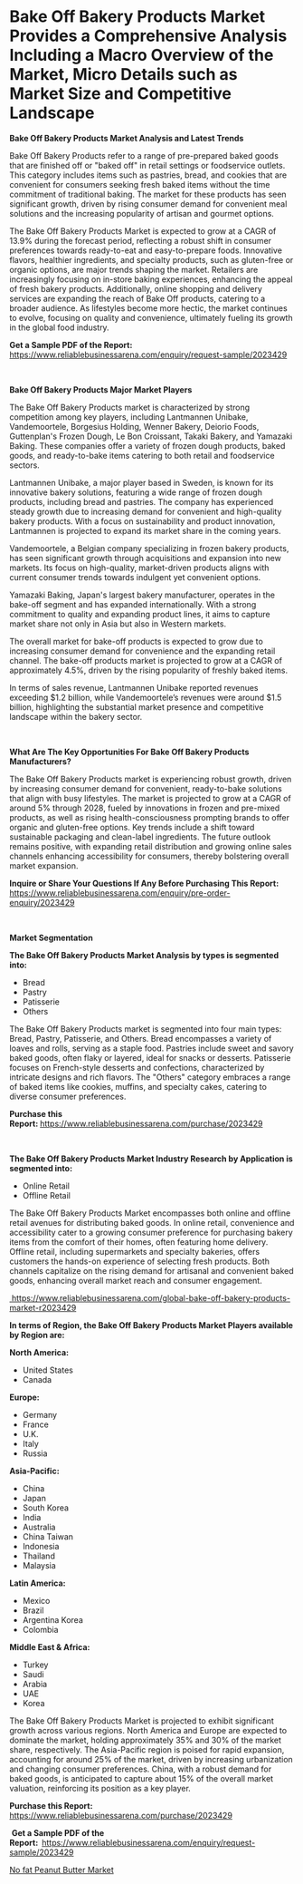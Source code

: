 <p><h1>Bake Off Bakery Products Market Provides a Comprehensive Analysis Including a Macro Overview of the Market, Micro Details such as Market Size and Competitive Landscape</h1></p><p><strong>Bake Off Bakery Products Market Analysis and Latest Trends</strong></p>
<p><p>Bake Off Bakery Products refer to a range of pre-prepared baked goods that are finished off or "baked off" in retail settings or foodservice outlets. This category includes items such as pastries, bread, and cookies that are convenient for consumers seeking fresh baked items without the time commitment of traditional baking. The market for these products has seen significant growth, driven by rising consumer demand for convenient meal solutions and the increasing popularity of artisan and gourmet options.</p><p>The Bake Off Bakery Products Market is expected to grow at a CAGR of 13.9% during the forecast period, reflecting a robust shift in consumer preferences towards ready-to-eat and easy-to-prepare foods. Innovative flavors, healthier ingredients, and specialty products, such as gluten-free or organic options, are major trends shaping the market. Retailers are increasingly focusing on in-store baking experiences, enhancing the appeal of fresh bakery products. Additionally, online shopping and delivery services are expanding the reach of Bake Off products, catering to a broader audience. As lifestyles become more hectic, the market continues to evolve, focusing on quality and convenience, ultimately fueling its growth in the global food industry.</p></p>
<p><strong>Get a Sample PDF of the Report:&nbsp;</strong> <a href="https://www.reliablebusinessarena.com/enquiry/request-sample/2023429?utm_campaign=2114&utm_medium=2&utm_source=Github&utm_content=ia&utm_term=14022025&utm_id=bake-off-bakery-products">https://www.reliablebusinessarena.com/enquiry/request-sample/2023429</a></p>
<p>&nbsp;</p>
<p><strong>Bake Off Bakery Products Major Market Players</strong></p>
<p><p>The Bake Off Bakery Products market is characterized by strong competition among key players, including Lantmannen Unibake, Vandemoortele, Borgesius Holding, Wenner Bakery, Deiorio Foods, Guttenplan's Frozen Dough, Le Bon Croissant, Takaki Bakery, and Yamazaki Baking. These companies offer a variety of frozen dough products, baked goods, and ready-to-bake items catering to both retail and foodservice sectors.</p><p>Lantmannen Unibake, a major player based in Sweden, is known for its innovative bakery solutions, featuring a wide range of frozen dough products, including bread and pastries. The company has experienced steady growth due to increasing demand for convenient and high-quality bakery products. With a focus on sustainability and product innovation, Lantmannen is projected to expand its market share in the coming years.</p><p>Vandemoortele, a Belgian company specializing in frozen bakery products, has seen significant growth through acquisitions and expansion into new markets. Its focus on high-quality, market-driven products aligns with current consumer trends towards indulgent yet convenient options.</p><p>Yamazaki Baking, Japan's largest bakery manufacturer, operates in the bake-off segment and has expanded internationally. With a strong commitment to quality and expanding product lines, it aims to capture market share not only in Asia but also in Western markets.</p><p>The overall market for bake-off products is expected to grow due to increasing consumer demand for convenience and the expanding retail channel. The bake-off products market is projected to grow at a CAGR of approximately 4.5%, driven by the rising popularity of freshly baked items. </p><p>In terms of sales revenue, Lantmannen Unibake reported revenues exceeding $1.2 billion, while Vandemoortele’s revenues were around $1.5 billion, highlighting the substantial market presence and competitive landscape within the bakery sector.</p></p>
<p>&nbsp;</p>
<p><strong>What Are The Key Opportunities For Bake Off Bakery Products Manufacturers?</strong></p>
<p><p>The Bake Off Bakery Products market is experiencing robust growth, driven by increasing consumer demand for convenient, ready-to-bake solutions that align with busy lifestyles. The market is projected to grow at a CAGR of around 5% through 2028, fueled by innovations in frozen and pre-mixed products, as well as rising health-consciousness prompting brands to offer organic and gluten-free options. Key trends include a shift toward sustainable packaging and clean-label ingredients. The future outlook remains positive, with expanding retail distribution and growing online sales channels enhancing accessibility for consumers, thereby bolstering overall market expansion.</p></p>
<p><strong>Inquire or Share Your Questions If Any Before Purchasing This Report:</strong> <a href="https://www.reliablebusinessarena.com/enquiry/pre-order-enquiry/2023429?utm_campaign=2114&utm_medium=2&utm_source=Github&utm_content=ia&utm_term=14022025&utm_id=bake-off-bakery-products">https://www.reliablebusinessarena.com/enquiry/pre-order-enquiry/2023429</a></p>
<p>&nbsp;</p>
<p><strong>Market Segmentation</strong></p>
<p><strong>The Bake Off Bakery Products Market Analysis by types is segmented into:</strong></p>
<p><ul><li>Bread</li><li>Pastry</li><li>Patisserie</li><li>Others</li></ul></p>
<p><p>The Bake Off Bakery Products market is segmented into four main types: Bread, Pastry, Patisserie, and Others. Bread encompasses a variety of loaves and rolls, serving as a staple food. Pastries include sweet and savory baked goods, often flaky or layered, ideal for snacks or desserts. Patisserie focuses on French-style desserts and confections, characterized by intricate designs and rich flavors. The "Others" category embraces a range of baked items like cookies, muffins, and specialty cakes, catering to diverse consumer preferences.</p></p>
<p><strong>Purchase this Report:&nbsp;</strong><a href="https://www.reliablebusinessarena.com/purchase/2023429?utm_campaign=2114&utm_medium=2&utm_source=Github&utm_content=ia&utm_term=14022025&utm_id=bake-off-bakery-products">https://www.reliablebusinessarena.com/purchase/2023429</a></p>
<p>&nbsp;</p>
<p><strong>The Bake Off Bakery Products Market Industry Research by Application is segmented into:</strong></p>
<p><ul><li>Online Retail</li><li>Offline Retail</li></ul></p>
<p><p>The Bake Off Bakery Products Market encompasses both online and offline retail avenues for distributing baked goods. In online retail, convenience and accessibility cater to a growing consumer preference for purchasing bakery items from the comfort of their homes, often featuring home delivery. Offline retail, including supermarkets and specialty bakeries, offers customers the hands-on experience of selecting fresh products. Both channels capitalize on the rising demand for artisanal and convenient baked goods, enhancing overall market reach and consumer engagement.</p></p>
<p><a href="https://www.reliablebusinessarena.com/global-bake-off-bakery-products-market-r2023429?utm_campaign=2114&utm_medium=2&utm_source=Github&utm_content=ia&utm_term=14022025&utm_id=bake-off-bakery-products">&nbsp;https://www.reliablebusinessarena.com/global-bake-off-bakery-products-market-r2023429</a></p>
<p><strong>In terms of Region, the Bake Off Bakery Products Market Players available by Region are:</strong></p>
<p>
    <p> <strong> North America: </strong>
        <ul>
            <li>United States</li>
            <li>Canada</li>
        </ul>
        </p> 
    <p> <strong> Europe: </strong>
        <ul>
            <li>Germany</li>
            <li>France</li>
            <li>U.K.</li>
            <li>Italy</li>
            <li>Russia</li>
        </ul>
        </p> 
    <p> <strong> Asia-Pacific: </strong>
        <ul>
            <li>China</li>
            <li>Japan</li>
            <li>South Korea</li>
            <li>India</li>
            <li>Australia</li>
            <li>China Taiwan</li>
            <li>Indonesia</li>
            <li>Thailand</li>
            <li>Malaysia</li>
        </ul>
        </p> 
    <p> <strong> Latin America: </strong>
        <ul>
            <li>Mexico</li>
            <li>Brazil</li>
            <li>Argentina Korea</li>
            <li>Colombia</li>
        </ul>
        </p> 
    <p> <strong> Middle East & Africa: </strong>
        <ul>
            <li>Turkey</li>
            <li>Saudi</li>
            <li>Arabia</li>
            <li>UAE</li>
            <li>Korea</li>
        </ul>
    </p>
    </p>
<p><p>The Bake Off Bakery Products Market is projected to exhibit significant growth across various regions. North America and Europe are expected to dominate the market, holding approximately 35% and 30% of the market share, respectively. The Asia-Pacific region is poised for rapid expansion, accounting for around 25% of the market, driven by increasing urbanization and changing consumer preferences. China, with a robust demand for baked goods, is anticipated to capture about 15% of the overall market valuation, reinforcing its position as a key player.</p></p>
<p><strong>Purchase this Report: </strong><a href="https://www.reliablebusinessarena.com/purchase/2023429?utm_campaign=2114&utm_medium=2&utm_source=Github&utm_content=ia&utm_term=14022025&utm_id=bake-off-bakery-products">https://www.reliablebusinessarena.com/purchase/2023429</a></p>
<p>&nbsp;<strong>Get a Sample PDF of the Report:&nbsp;&nbsp;</strong><a href="https://www.reliablebusinessarena.com/enquiry/request-sample/2023429?utm_campaign=2114&utm_medium=2&utm_source=Github&utm_content=ia&utm_term=14022025&utm_id=bake-off-bakery-products">https://www.reliablebusinessarena.com/enquiry/request-sample/2023429</a></p>
<p><strong></strong></p>
<p><p><a href="https://github.com/tamvrosiya/Market-Research-Report-List-6/blob/main/no-fat-peanut-butter-market.md?utm_campaign=2114&utm_medium=2&utm_source=Github&utm_content=ia&utm_term=14022025&utm_id=bake-off-bakery-products">No fat Peanut Butter Market</a></p></p>